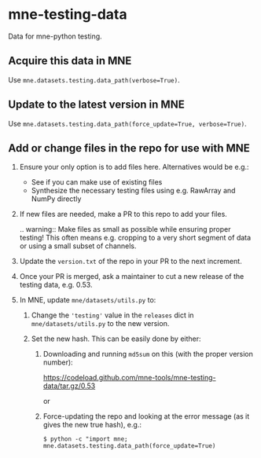 mne-testing-data
================

Data for mne-python testing.

Acquire this data in MNE
------------------------
Use `mne.datasets.testing.data_path(verbose=True)`.

Update to the latest version in MNE
-----------------------------------
Use `mne.datasets.testing.data_path(force_update=True, verbose=True)`.

Add or change files in the repo for use with MNE
------------------------------------------------
1. Ensure your only option is to add files here. Alternatives would be e.g.:

   - See if you can make use of existing files
   - Synthesize the necessary testing files using e.g. RawArray and NumPy directly

2. If new files are needed, make a PR to this repo to add your files.

   .. warning:: Make files as small as possible while ensuring proper testing!
                This often means e.g. cropping to a very short segment of data
                or using a small subset of channels.

3. Update the `version.txt` of the repo in your PR to the next increment.

4. Once your PR is merged, ask a maintainer to cut a new release of the testing data, e.g. 0.53.

5. In MNE, update `mne/datasets/utils.py` to:

   1. Change the `'testing'` value in the `releases` dict in `mne/datasets/utils.py` to the new version.

   2. Set the new hash. This can be easily done by either:
   
      1. Downloading and running `md5sum` on this (with the proper version number):

          https://codeload.github.com/mne-tools/mne-testing-data/tar.gz/0.53

         or

      2. Force-updating the repo and looking at the error message (as it gives the new true hash), e.g.:

             $ python -c "import mne; mne.datasets.testing.data_path(force_update=True)
